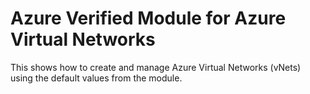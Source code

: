 # Azure Verified Module for Azure Virtual Networks

This shows how to create and manage Azure Virtual Networks (vNets) using the default values from the module.

